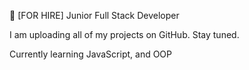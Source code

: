 👋 [FOR HIRE] Junior Full Stack Developer

I am uploading all of my projects on GitHub. Stay tuned.

Currently learning JavaScript, and OOP
<!---
Requettie/Requettie is a ✨ special ✨ repository because its `README.md` (this file) appears on your GitHub profile.
You can click the Preview link to take a look at your changes.
--->
